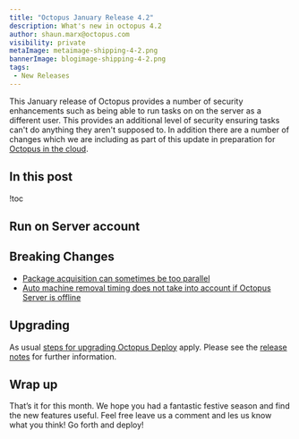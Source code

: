 ```yaml
---
title: "Octopus January Release 4.2"
description: What's new in octopus 4.2
author: shaun.marx@octopus.com
visibility: private
metaImage: metaimage-shipping-4-2.png
bannerImage: blogimage-shipping-4-2.png
tags:
 - New Releases
---
```


This January release of Octopus provides a number of security enhancements such as being able to run tasks on on the server as a different user. This provides
an additional level of security ensuring tasks can't do anything they aren't supposed to. In addition there are a number of changes which we
are including as part of this update in preparation for [Octopus in the cloud](https://octopus.com/cloud/register-interest).

## In this post
!toc

## Run on Server account


## Breaking Changes

* [Package acquisition can sometimes be too parallel](https://github.com/OctopusDeploy/Issues/issues/3974)
* [Auto machine removal timing does not take into account if Octopus Server is offline](https://github.com/OctopusDeploy/Issues/issues/3924)

## Upgrading

As usual [steps for upgrading Octopus Deploy](https://octopus.com/docs/administration/upgrading) apply. Please see the [release notes](https://octopus.com/downloads/compare?to=4.2.0) for further information.

## Wrap up

That’s it for this month. We hope you had a fantastic festive season and find the new features useful. Feel free leave us a comment and les us know what you think! Go forth and deploy!